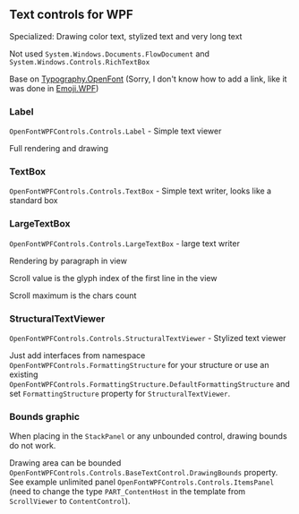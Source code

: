 ## Text controls for WPF

Specialized: Drawing color text, stylized text and very long text

Not used `System.Windows.Documents.FlowDocument` and `System.Windows.Controls.RichTextBox`

Base on  [Typography.OpenFont](https://github.com/samhocevar-forks/typography/tree/master/Typography.OpenFont) (Sorry, I don't know how to add a link, like it was done in [Emoji.WPF](https://github.com/samhocevar/emoji.wpf))

### Label 

`OpenFontWPFControls.Controls.Label` - Simple text viewer

Full rendering and drawing

### TextBox

`OpenFontWPFControls.Controls.TextBox` - Simple text writer, looks like a standard box

### LargeTextBox

`OpenFontWPFControls.Controls.LargeTextBox` - large text writer

Rendering by paragraph in view

Scroll value is the glyph index of the first line in the view

Scroll maximum is the chars count

### StructuralTextViewer

`OpenFontWPFControls.Controls.StructuralTextViewer` - Stylized text viewer

Just add interfaces from namespace `OpenFontWPFControls.FormattingStructure` for your structure or use an existing `OpenFontWPFControls.FormattingStructure.DefaultFormattingStructure` and set `FormattingStructure` property for `StructuralTextViewer`.


### Bounds graphic

When placing in the `StackPanel` or any unbounded control, drawing bounds do not work.

Drawing area can be bounded `OpenFontWPFControls.Controls.BaseTextControl.DrawingBounds` property. See example unlimited panel `OpenFontWPFControls.Controls.ItemsPanel` (need to change the type `PART_ContentHost` in the template from `ScrollViewer` to `ContentControl`).
